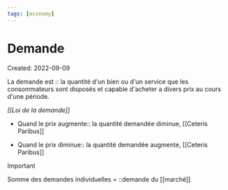 ```yaml
---
tags: [economy] 
---
```

# Demande
Created: 2022-09-09

La demande est :: la quantité d'un bien ou d'un service que les consommateurs sont disposés et capable d'acheter a divers prix au cours d'une période.
<!--SR:!2022-10-08,16,230-->

*[[Loi de la demande]]*
- Quand le prix augmente:: la quantité demandée diminue, [[Ceteris Paribus]]
<!--SR:!2022-09-25,12,270-->
- Quand le prix diminue:: la quantité demandée augmente, [[Ceteris Paribus]]
<!--SR:!2022-09-28,15,290-->

> [!important]
> Somme des demandes individuelles = ::demande du [[marché]]
<!--SR:!2022-09-30,6,250-->


